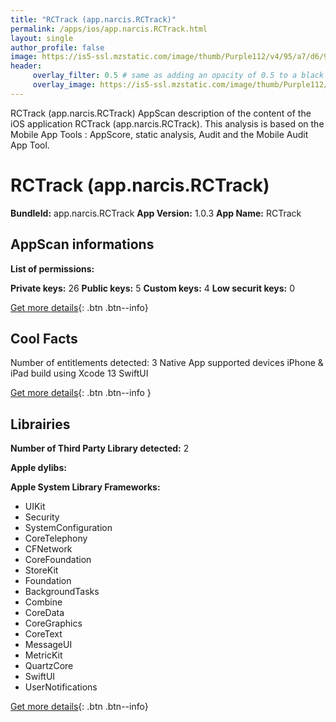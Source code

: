 ```yaml
---
title: "RCTrack (app.narcis.RCTrack)"
permalink: /apps/ios/app.narcis.RCTrack.html
layout: single
author_profile: false
image: https://is5-ssl.mzstatic.com/image/thumb/Purple112/v4/95/a7/d6/95a7d660-5c67-ba2a-e33a-a04fb16eb08e/AppIcon2-0-1x_U007emarketing-0-10-0-85-220.png/512x512bb.jpg
header: 
     overlay_filter: 0.5 # same as adding an opacity of 0.5 to a black background
     overlay_image: https://is5-ssl.mzstatic.com/image/thumb/Purple112/v4/95/a7/d6/95a7d660-5c67-ba2a-e33a-a04fb16eb08e/AppIcon2-0-1x_U007emarketing-0-10-0-85-220.png/512x512bb.jpg
---
```

RCTrack (app.narcis.RCTrack) AppScan description of the content of the iOS application RCTrack (app.narcis.RCTrack). This analysis is based on the Mobile App Tools : AppScore, static analysis, Audit and the Mobile Audit App Tool.

# RCTrack (app.narcis.RCTrack)

**BundleId:** app.narcis.RCTrack
**App Version:** 1.0.3
**App Name:** RCTrack


## AppScan informations 

**List of permissions:** 
  
  
**Private keys:** 26
**Public keys:** 5
**Custom keys:** 4
**Low securit keys:** 0
  
[Get more details](/pricing.html){: .btn .btn--info}

## Cool Facts

Number of entitlements detected: 3
Native App
supported devices iPhone & iPad
build using Xcode 13
SwiftUI
  
[Get more details](/pricing.html){: .btn .btn--info }

## Librairies 
**Number of Third Party Library detected:** 2


**Apple dylibs:**


**Apple System Library Frameworks:**
- UIKit
- Security
- SystemConfiguration
- CoreTelephony
- CFNetwork
- CoreFoundation
- StoreKit
- Foundation
- BackgroundTasks
- Combine
- CoreData
- CoreGraphics
- CoreText
- MessageUI
- MetricKit
- QuartzCore
- SwiftUI
- UserNotifications


  
[Get more details](/pricing.html){: .btn .btn--info}

